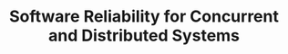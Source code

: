 ---
title: Software Reliability for Concurrent and Distributed Systems

menu:
  main:
    parent: Research Lines
---